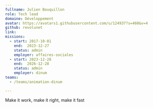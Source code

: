```yaml
---
fullname: Julien Bouquillon
role: Tech lead
domaine: Développement
avatar: https://avatars1.githubusercontent.com/u/124937?s=460&v=4
github: revolunet
link:
missions:
  - start: 2017-10-01
    end:  2023-12-27
    status: admin
    employer: affaires-sociales
  - start: 2023-12-28
    end:  2026-12-28
    status: admin
    employer: dinum
teams:
  - /teams/animation-dinum

---
```


Make it work, make it right, make it fast
